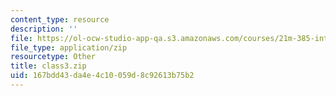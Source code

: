 ```yaml
---
content_type: resource
description: ''
file: https://ol-ocw-studio-app-qa.s3.amazonaws.com/courses/21m-385-interactive-music-systems-fall-2016/167bdd43da4e4c10059d8c92613b75b2_class3.zip
file_type: application/zip
resourcetype: Other
title: class3.zip
uid: 167bdd43-da4e-4c10-059d-8c92613b75b2
---
```


